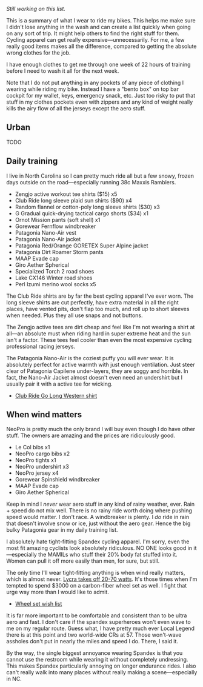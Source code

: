 _Still working on this list._

This is a summary of what I wear to ride my bikes. This helps me make sure I didn't lose anything in the wash and can create a list quickly when going on any sort of trip. It might help others to find the right stuff for them. Cycling apparel can get really expensive—unnecessarily. For me, a few really good items makes all the difference, compared to getting the absolute wrong clothes for the job.

I have enough clothes to get me through one week of 22 hours of training before I need to wash it all for the next week.

Note that I do not put anything in any pockets of any piece of clothing I wearing while riding my bike. Instead I have a "bento box" on top bar cockpit for my wallet, keys, emergency snack, etc. Just too risky to put that stuff in my clothes pockets even with zippers and any kind of weight really kills the airy flow of all the jerseys except the aero stuff.

## Urban

TODO
## Daily training

I live in North Carolina so I can pretty much ride all but a few snowy, frozen days outside on the road—especially running 38c Maxxis Ramblers.

- Zengjo active workout tee shirts ($15) x5
- Club Ride long sleeve plaid sun shirts ($90) x4
- Random flannel or cotton-poly long sleeve shirts ($30) x3
- G Gradual quick-drying tactical cargo shorts ($34) x1
- Ornot Mission pants (soft shell) x1
- Gorewear Fernflow windbreaker
- Patagonia Nano-Air vest
- Patagonia Nano-Air jacket
- Patagonia Red/Orange GORETEX Super Alpine jacket
- Patagonia Dirt Roamer Storm pants
- MAAP Evade cap
- Giro Aether Spherical
- Specialized Torch 2 road shoes
- Lake CX146 Winter road shoes
- Perl Izumi merino wool socks x5

The Club Ride shirts are by far the best cycling apparel I've ever worn. The long sleeve shirts are cut perfectly, have extra material in all the right places, have vented pits, don't flap too much, and roll up to short sleeves when needed. Plus they all use snaps and not buttons.

The Zengjo active tees are dirt cheap and feel like I'm not wearing a shirt at all—an absolute must when riding hard in super extreme heat and the sun isn't a factor. These tees feel cooler than even the most expensive cycling professional racing jerseys.

The Patagonia Nano-Air is the coziest puffy you will ever wear. It is absolutely perfect for active warmth with just enough ventilation. Just steer clear of Patagonia Capilene under-layers, they are soggy and horrible. In fact, the Nano-Air Jacket almost doesn't even need an undershirt but I usually pair it with a active tee for wicking.

- [Club Ride Go Long Western shirt](Club%20Ride%20Go%20Long%20Western%20shirt.md)
## When wind matters

NeoPro is pretty much the only brand I will buy even though I do have other stuff. The owners are amazing and the prices are ridiculously good.
 
- Le Col bibs x1
- NeoPro cargo bibs x2
- NeoPro tights x1
- NeoPro undershirt x3
- NeoPro jersey x4
- Gorewear Spinshield windbreaker
- MAAP Evade cap
- Giro Aether Spherical

Keep in mind I _never_ wear aero stuff in any kind of rainy weather, ever. Rain + speed do not mix well. There is no rainy ride worth doing where pushing speed would matter. I don't race. A windbreaker is plenty. I _do_ ride in rain that doesn't involve snow or ice, just without the aero gear. Hence the big bulky Patagonia gear in my daily training list.

I absolutely hate tight-fitting Spandex cycling apparel. I'm sorry, even the most fit amazing cyclists look absolutely ridiculous. NO ONE looks good in it—especially the MAMILs who stuff their 20% body fat stuffed into it. Women can pull it off more easily than men, for sure, but still.

The only time I'll wear tight-fitting anything is when wind really matters, which is almost never. [Lycra takes off 20-70 watts](Lycra%20takes%20off%2020-70%20watts.md). It's those times when I'm tempted to spend $3000 on a carbon-fiber wheel set as well. I fight that urge way more than I would like to admit.

- [Wheel set wish list](Wheel%20set%20wish%20list.md)

It is far more important to be comfortable and consistent than to be ultra aero and fast. I don't care if the spandex superheroes won't even wave to me on my regular route. Guess what, I have pretty much ever Local Legend there is at this point and two world-wide CRs at 57. Those won't-wave assholes don't put in nearly the miles and speed I do. There, I said it.

By the way, the single biggest annoyance wearing Spandex is that you cannot use the restroom while wearing it without completely undressing. This makes Spandex particularly annoying on longer endurance rides. I also can't really walk into many places without really making a scene—especially in NC.